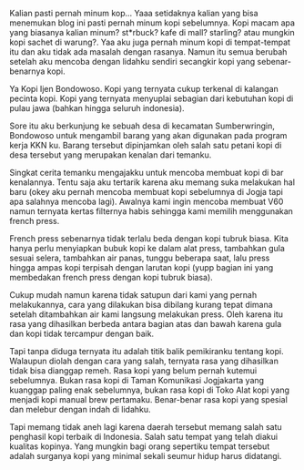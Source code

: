 Kalian pasti pernah minum kop... Yaaa setidaknya kalian yang bisa menemukan blog ini pasti pernah minum kopi sebelumnya. Kopi macam apa yang biasanya kalian minum? st\*rbuck? kafe di mall? starling? atau mungkin kopi sachet di warung?. Yaa aku juga pernah minum kopi di tempat-tempat itu dan aku tidak ada masalah dengan rasanya. Namun itu semua berubah setelah aku mencoba dengan lidahku sendiri secangkir kopi yang sebenar-benarnya kopi. 

Ya Kopi Ijen Bondowoso. Kopi yang ternyata cukup terkenal di kalangan pecinta kopi. Kopi yang ternyata menyuplai sebagian dari kebutuhan kopi di pulau jawa (bahkan hingga seluruh indonesia).

Sore itu aku berkunjung ke sebuah desa di kecamatan Sumberwringin, Bondowoso untuk mengambil barang yang akan digunakan pada program kerja KKN ku. Barang tersebut dipinjamkan oleh salah satu petani kopi di desa tersebut yang merupakan kenalan dari temanku.

Singkat cerita temanku mengajakku untuk mencoba membuat kopi di bar kenalannya. Tentu saja aku tertarik karena aku memang suka melakukan hal baru (okey aku pernah mencoba membuat kopi sebelumnya di Jogja tapi apa salahnya mencoba lagi). Awalnya kami ingin mencoba membuat V60 namun ternyata kertas filternya habis sehingga kami memilih menggunakan french press.

French press sebenarnya tidak terlalu beda dengan kopi tubruk biasa. Kita hanya perlu menyiapkan bubuk kopi ke dalam alat press, tambahkan gula sesuai selera, tambahkan air panas, tunggu beberapa saat, lalu press hingga ampas kopi terpisah dengan larutan kopi (yupp bagian ini yang membedakan french press dengan kopi tubruk biasa).

Cukup mudah namun karena tidak satupun dari kami yang pernah melakukannya, cara yang dilakukan bisa dibilang kurang tepat dimana setelah ditambahkan air kami langsung melakukan press. Oleh karena itu rasa yang dihasilkan berbeda antara bagian atas dan bawah karena gula dan kopi tidak tercampur dengan baik. 

Tapi tanpa diduga ternyata itu adalah titik balik pemikiranku tentang kopi. Walaupun diolah dengan cara yang salah, ternyata rasa yang dihasilkan tidak bisa dianggap remeh. Rasa kopi yang belum pernah kutemui sebelumnya. Bukan rasa kopi di Taman Komunikasi Jogjakarta yang kuanggap paling enak sebelumnya, bukan rasa kopi di Toko Alat kopi yang menjadi kopi manual brew pertamaku. Benar-benar rasa kopi yang spesial dan melebur dengan indah di lidahku.

Tapi memang tidak aneh lagi karena daerah tersebut memang salah satu penghasil kopi terbaik di Indonesia. Salah satu tempat yang telah diakui kualitas kopinya. Yang mungkin bagi orang sepertiku tempat tersebut adalah surganya kopi yang minimal sekali seumur hidup harus didatangi.
